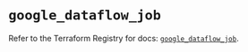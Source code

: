# `google_dataflow_job`

Refer to the Terraform Registry for docs: [`google_dataflow_job`](https://registry.terraform.io/providers/hashicorp/google/5.42.0/docs/resources/dataflow_job).
